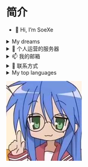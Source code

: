 # 简介
- 👋 Hi, I’m SoeXe
<details>
<summary>My dreams</summary>

| Rank | Things |
|-----:|-----------|
|     1|成为百大up主|
|     2|成为apex天才选手|
|     3|做一个超级吊的我的世界modpacks|

</details>

<details>
<summary>💞️ 个人运营的服务器</summary>

    AYW-1.21.4生电服

</details>

<details>
<summary>📫 我的邮箱</summary>

    shouyixue1@gamil.com
    maoshou121@icloud.com

</details>

<details>
<summary>🐧 联系方式</summary>

    交流群：965904086
    个人QQ：3341005808

</details>
  
<details>
<summary>My top languages</summary>

| Rank | Languages     |
|-----:|---------------|
|   1  |80%中文        |
|   2  |30%English     |
|   3  |5%español      |

</details>

![Cow3](https://github.com/maoshou12/meme/blob/main/igotaplan.jpg?raw=true 'Cow3')
